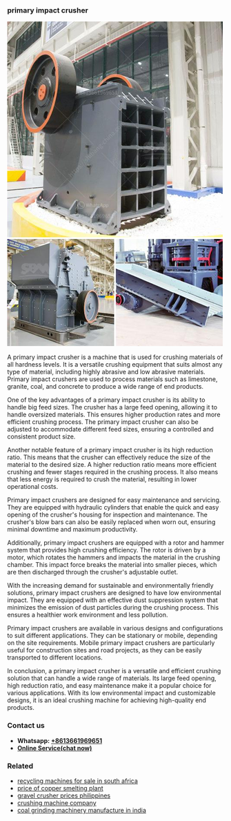 <h3>primary impact crusher</h3><img src='1704856909.jpg' alt=''><p>A primary impact crusher is a machine that is used for crushing materials of all hardness levels. It is a versatile crushing equipment that suits almost any type of material, including highly abrasive and low abrasive materials. Primary impact crushers are used to process materials such as limestone, granite, coal, and concrete to produce a wide range of end products.</p><p>One of the key advantages of a primary impact crusher is its ability to handle big feed sizes. The crusher has a large feed opening, allowing it to handle oversized materials. This ensures higher production rates and more efficient crushing process. The primary impact crusher can also be adjusted to accommodate different feed sizes, ensuring a controlled and consistent product size.</p><p>Another notable feature of a primary impact crusher is its high reduction ratio. This means that the crusher can effectively reduce the size of the material to the desired size. A higher reduction ratio means more efficient crushing and fewer stages required in the crushing process. It also means that less energy is required to crush the material, resulting in lower operational costs.</p><p>Primary impact crushers are designed for easy maintenance and servicing. They are equipped with hydraulic cylinders that enable the quick and easy opening of the crusher's housing for inspection and maintenance. The crusher's blow bars can also be easily replaced when worn out, ensuring minimal downtime and maximum productivity.</p><p>Additionally, primary impact crushers are equipped with a rotor and hammer system that provides high crushing efficiency. The rotor is driven by a motor, which rotates the hammers and impacts the material in the crushing chamber. This impact force breaks the material into smaller pieces, which are then discharged through the crusher's adjustable outlet.</p><p>With the increasing demand for sustainable and environmentally friendly solutions, primary impact crushers are designed to have low environmental impact. They are equipped with an effective dust suppression system that minimizes the emission of dust particles during the crushing process. This ensures a healthier work environment and less pollution.</p><p>Primary impact crushers are available in various designs and configurations to suit different applications. They can be stationary or mobile, depending on the site requirements. Mobile primary impact crushers are particularly useful for construction sites and road projects, as they can be easily transported to different locations.</p><p>In conclusion, a primary impact crusher is a versatile and efficient crushing solution that can handle a wide range of materials. Its large feed opening, high reduction ratio, and easy maintenance make it a popular choice for various applications. With its low environmental impact and customizable designs, it is an ideal crushing machine for achieving high-quality end products.</p><h3>Contact us</h3><ul><li><strong>Whatsapp:&nbsp;<a href="https://wa.me/8613661969651">+8613661969651</a></strong></li><li><a href="https://swt.shibang-china.com/?git&amp;zhl&amp;primary impact crusher"><strong>Online Service(chat now)</strong></a></li></ul><h3>Related</h3><ul><li><a href='recycling machines for sale in south africa.md'>recycling machines for sale in south africa</a></li><li><a href='price of copper smelting plant.md'>price of copper smelting plant</a></li><li><a href='gravel crusher prices philippines.md'>gravel crusher prices philippines</a></li><li><a href='crushing machine company.md'>crushing machine company</a></li><li><a href='coal grinding machinery manufacture in india.md'>coal grinding machinery manufacture in india</a></li></ul>